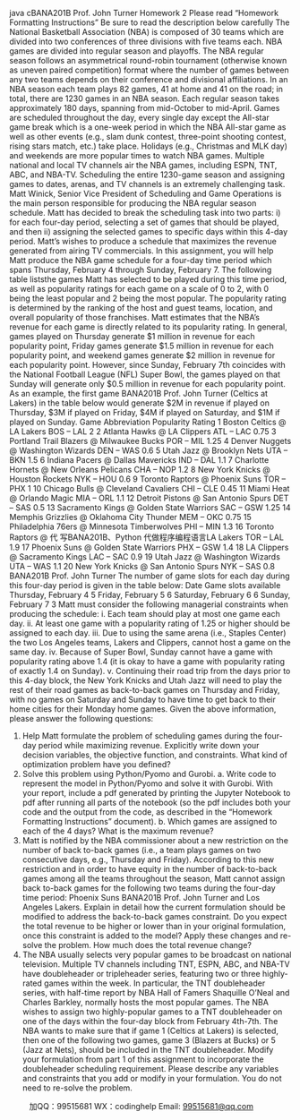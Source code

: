java cBANA201B Prof. John Turner
Homework 2
Please read “Homework Formatting Instructions”
Be sure to read the description below carefully
The National Basketball Association (NBA) is composed of 30 teams which are divided into two 
conferences of three divisions with five teams each. NBA games are divided into regular season 
and playoffs. The NBA regular season follows an asymmetrical round-robin tournament 
(otherwise known as uneven paired competition) format where the number of games between any 
two teams depends on their conference and divisional affiliations. In an NBA season each team 
plays 82 games, 41 at home and 41 on the road; in total, there are 1230 games in an NBA season. 
Each regular season takes approximately 180 days, spanning from mid-October to mid-April. 
Games are scheduled throughout the day, every single day except the All-star game break which 
is a one-week period in which the NBA All-star game as well as other events (e.g., slam dunk 
contest, three-point shooting contest, rising stars match, etc.) take place. Holidays (e.g., Christmas 
and MLK day) and weekends are more popular times to watch NBA games. Multiple national and 
local TV channels air the NBA games, including ESPN, TNT, ABC, and NBA-TV. 
Scheduling the entire 1230-game season and assigning games to dates, arenas, and TV channels is 
an extremely challenging task. Matt Winick, Senior Vice President of Scheduling and Game 
Operations is the main person responsible for producing the NBA regular season schedule. Matt 
has decided to break the scheduling task into two parts: i) for each four-day period, selecting a set 
of games that should be played, and then ii) assigning the selected games to specific days within 
this 4-day period. Matt’s wishes to produce a schedule that maximizes the revenue generated from 
airing TV commercials.
In this assignment, you will help Matt produce the NBA game schedule for a four-day time period 
which spans Thursday, February 4 through Sunday, February 7. The following table liststhe games 
Matt has selected to be played during this time period, as well as popularity ratings for each game 
on a scale of 0 to 2, with 0 being the least popular and 2 being the most popular. The popularity 
rating is determined by the ranking of the host and guest teams, location, and overall popularity of 
those franchises. 
Matt estimates that the NBA’s revenue for each game is directly related to its popularity rating. In 
general, games played on Thursday generate $1 million in revenue for each popularity point, 
Friday games generate $1.5 million in revenue for each popularity point, and weekend games 
generate $2 million in revenue for each popularity point. However, since Sunday, February 7th
coincides with the National Football League (NFL) Super Bowl, the games played on that Sunday 
will generate only $0.5 million in revenue for each popularity point. As an example, the first game 
BANA201B Prof. John Turner
(Celtics at Lakers) in the table below would generate $2M in revenue if played on Thursday, $3M 
if played on Friday, $4M if played on Saturday, and $1M if played on Sunday.
Game Abbreviation Popularity Rating
1 Boston Celtics @ LA Lakers BOS – LAL 2
2 Atlanta Hawks @ LA Clippers ATL – LAC 0.75
3 Portland Trail Blazers @ Milwaukee Bucks POR – MIL 1.25
4 Denver Nuggets @ Washington Wizards DEN – WAS 0.6
5 Utah Jazz @ Brooklyn Nets UTA – BKN 1.5
6 Indiana Pacers @ Dallas Mavericks IND – DAL 1.1
7 Charlotte Hornets @ New Orleans Pelicans CHA – NOP 1.2
8 New York Knicks @ Houston Rockets NYK – HOU 0.6
9 Toronto Raptors @ Phoenix Suns TOR – PHX 1
10 Chicago Bulls @ Cleveland Cavaliers CHI – CLE 0.45
11 Miami Heat @ Orlando Magic MIA – ORL 1.1
12 Detroit Pistons @ San Antonio Spurs DET – SAS 0.5
13 Sacramento Kings @ Golden State Warriors SAC – GSW 1.25
14 Memphis Grizzlies @ Oklahoma City Thunder MEM – OKC 0.75
15 Philadelphia 76ers @ Minnesota Timberwolves PHI – MIN 1.3
16 Toronto Raptors @ 代 写BANA201B、Python
代做程序编程语言LA Lakers TOR – LAL 1.9
17 Phoenix Suns @ Golden State Warriors PHX – GSW 1.4
18 LA Clippers @ Sacramento Kings LAC – SAC 0.9
19 Utah Jazz @ Washington Wizards UTA – WAS 1.1
20 New York Knicks @ San Antonio Spurs NYK – SAS 0.8
BANA201B Prof. John Turner
The number of game slots for each day during this four-day period is given in the table below:
Date Game slots available
Thursday, February 4 5
Friday, February 5 6
Saturday, February 6 6
Sunday, February 7 3
Matt must consider the following managerial constraints when producing the schedule:
i. Each team should play at most one game each day.
ii. At least one game with a popularity rating of 1.25 or higher should be assigned to each 
day.
iii. Due to using the same arena (i.e., Staples Center) the two Los Angeles teams, Lakers and 
Clippers, cannot host a game on the same day.
iv. Because of Super Bowl, Sunday cannot have a game with popularity rating above 1.4 (it is 
okay to have a game with popularity rating of exactly 1.4 on Sunday).
v. Continuing their road trip from the days prior to this 4-day block, the New York Knicks 
and Utah Jazz will need to play the rest of their road games as back-to-back games on 
Thursday and Friday, with no games on Saturday and Sunday to have time to get back to 
their home cities for their Monday home games.
Given the above information, please answer the following questions:
1. Help Matt formulate the problem of scheduling games during the four-day period while 
maximizing revenue. Explicitly write down your decision variables, the objective function,
and constraints. What kind of optimization problem have you defined?
2. Solve this problem using Python/Pyomo and Gurobi. 
a. Write code to represent the model in Python/Pyomo and solve it with Gurobi. With
your report, include a pdf generated by printing the Jupyter Notebook to pdf after 
running all parts of the notebook (so the pdf includes both your code and the output 
from the code, as described in the “Homework Formatting Instructions” document).
b. Which games are assigned to each of the 4 days? What is the maximum revenue?
3. Matt is notified by the NBA commissioner about a new restriction on the number of back to-back games (i.e., a team plays games on two consecutive days, e.g., Thursday and 
Friday). According to this new restriction and in order to have equity in the number of 
back-to-back games among all the teams throughout the season, Matt cannot assign back to-back games for the following two teams during the four-day time period: Phoenix Suns 
BANA201B Prof. John Turner
and Los Angeles Lakers. Explain in detail how the current formulation should be modified 
to address the back-to-back games constraint. Do you expect the total revenue to be higher 
or lower than in your original formulation, once this constraint is added to the model? 
Apply these changes and re-solve the problem. How much does the total revenue change?
4. The NBA usually selects very popular games to be broadcast on national television. 
Multiple TV channels including TNT, ESPN, ABC, and NBA-TV have doubleheader or 
tripleheader series, featuring two or three highly-rated games within the week. In particular, 
the TNT doubleheader series, with half-time report by NBA Hall of Famers Shaquille 
O’Neal and Charles Barkley, normally hosts the most popular games. The NBA wishes to 
assign two highly-popular games to a TNT doubleheader on one of the days within the 
four-day block from February 4th-7th. The NBA wants to make sure that if game 1 (Celtics 
at Lakers) is selected, then one of the following two games, game 3 (Blazers at Bucks) or 
5 (Jazz at Nets), should be included in the TNT doubleheader. Modify your formulation 
from part 1 of this assignment to incorporate the doubleheader scheduling requirement. 
Please describe any variables and constraints that you add or modify in your formulation.
You do not need to re-solve the problem.

         
加QQ：99515681  WX：codinghelp  Email: 99515681@qq.com
